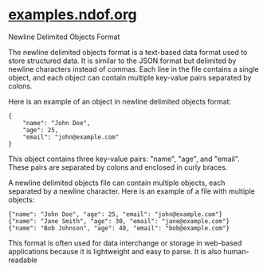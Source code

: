 # [examples.ndof.org](http://examples.ndof.org)


Newline Delimited Objects Format

The newline delimited objects format is a text-based data format used to store structured data. It is similar to the JSON format but delimited by newline characters instead of commas. Each line in the file contains a single object, and each object can contain multiple key-value pairs separated by colons.

Here is an example of an object in newline delimited objects format:

```
{
    "name": "John Doe",
    "age": 25,
    "email": "john@example.com"
}
```

This object contains three key-value pairs: "name", "age", and "email". These pairs are separated by colons and enclosed in curly braces.

A newline delimited objects file can contain multiple objects, each separated by a newline character. Here is an example of a file with multiple objects:

```
{"name": "John Doe", "age": 25, "email": "john@example.com"}
{"name": "Jane Smith", "age": 30, "email": "jane@example.com"}
{"name": "Bob Johnson", "age": 40, "email": "bob@example.com"}
```

This format is often used for data interchange or storage in web-based applications because it is lightweight and easy to parse. It is also human-readable
